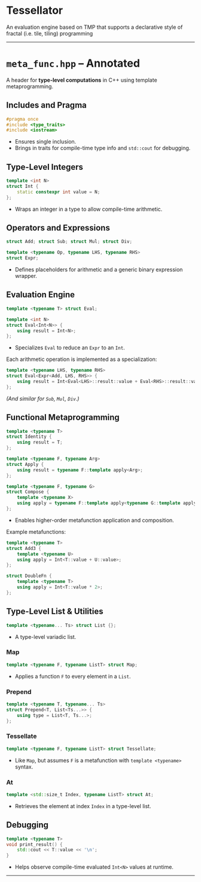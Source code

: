 # Tessellator
An evaluation engine based on TMP that supports a declarative style of fractal (i.e. tile, tiling) programming

---

# `meta_func.hpp` – Annotated

A header for **type-level computations** in C++ using template metaprogramming.

## Includes and Pragma

```cpp
#pragma once
#include <type_traits>
#include <iostream>
```
- Ensures single inclusion.
- Brings in traits for compile-time type info and `std::cout` for debugging.

## Type-Level Integers

```cpp
template <int N>
struct Int {
    static constexpr int value = N;
};
```
- Wraps an integer in a type to allow compile-time arithmetic.

## Operators and Expressions

```cpp
struct Add; struct Sub; struct Mul; struct Div;

template <typename Op, typename LHS, typename RHS>
struct Expr;
```
- Defines placeholders for arithmetic and a generic binary expression wrapper.

## Evaluation Engine

```cpp
template <typename T> struct Eval;

template <int N>
struct Eval<Int<N>> {
    using result = Int<N>;
};
```
- Specializes `Eval` to reduce an `Expr` to an `Int`.

Each arithmetic operation is implemented as a specialization:

```cpp
template <typename LHS, typename RHS>
struct Eval<Expr<Add, LHS, RHS>> {
    using result = Int<Eval<LHS>::result::value + Eval<RHS>::result::value>;
};
```
_(And similar for `Sub`, `Mul`, `Div`.)_

## Functional Metaprogramming

```cpp
template <typename T>
struct Identity {
    using result = T;
};

template <typename F, typename Arg>
struct Apply {
    using result = typename F::template apply<Arg>;
};

template <typename F, typename G>
struct Compose {
    template <typename X>
    using apply = typename F::template apply<typename G::template apply<X>>;
};
```
- Enables higher-order metafunction application and composition.

Example metafunctions:

```cpp
template <typename T>
struct Add3 {
    template <typename U>
    using apply = Int<T::value + U::value>;
};

struct DoubleFn {
    template <typename T>
    using apply = Int<T::value * 2>;
};
```

## Type-Level List & Utilities

```cpp
template <typename... Ts> struct List {};
```
- A type-level variadic list.

### Map

```cpp
template <typename F, typename ListT> struct Map;
```
- Applies a function `F` to every element in a `List`.

### Prepend

```cpp
template <typename T, typename... Ts>
struct Prepend<T, List<Ts...>> {
    using type = List<T, Ts...>;
};
```

### Tessellate

```cpp
template <typename F, typename ListT> struct Tessellate;
```
- Like `Map`, but assumes `F` is a metafunction with `template <typename>` syntax.

### At

```cpp
template <std::size_t Index, typename ListT> struct At;
```
- Retrieves the element at index `Index` in a type-level list.

## Debugging

```cpp
template <typename T>
void print_result() {
    std::cout << T::value << '\n';
}
```
- Helps observe compile-time evaluated `Int<N>` values at runtime.

---
